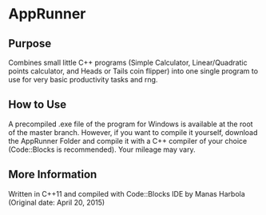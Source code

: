 # AppRunner

## Purpose

Combines small little C++ programs (Simple Calculator, Linear/Quadratic points calculator, and Heads or Tails coin flipper) into one single program to use for very basic productivity tasks and rng.

## How to Use

A precompiled .exe file of the program for Windows is available at the root of the master branch. However, if you want to compile it yourself, download the AppRunner Folder and compile it with a C++ compiler of your choice (Code::Blocks is recommended). Your mileage may vary.

## More Information

Written in C++11 and compiled with Code::Blocks IDE by Manas Harbola (Original date: April 20, 2015)


